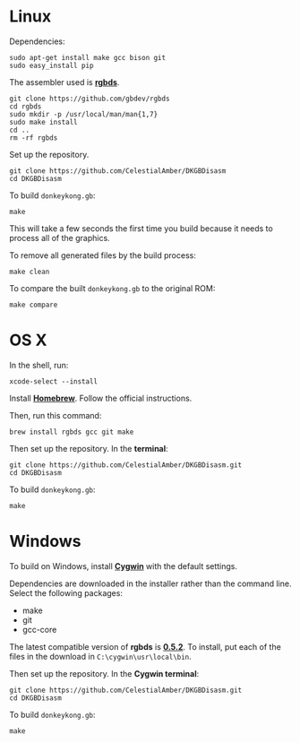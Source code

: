 # Linux

Dependencies:

	sudo apt-get install make gcc bison git
	sudo easy_install pip

The assembler used is [**rgbds**](https://github.com/gbdev/rgbds).

	git clone https://github.com/gbdev/rgbds
	cd rgbds
	sudo mkdir -p /usr/local/man/man{1,7}
	sudo make install
	cd ..
	rm -rf rgbds

Set up the repository.

	git clone https://github.com/CelestialAmber/DKGBDisasm
	cd DKGBDisasm

To build `donkeykong.gb`:

	make

This will take a few seconds the first time you build because it needs to process all of the graphics.

To remove all generated files by the build process:

	make clean

To compare the built `donkeykong.gb` to the original ROM:

	make compare


# OS X

In the shell, run:

	xcode-select --install
	
Install [**Homebrew**](https://brew.sh/). Follow the official instructions.

Then, run this command:
	
	brew install rgbds gcc git make

Then set up the repository. In the **terminal**:

	git clone https://github.com/CelestialAmber/DKGBDisasm.git
	cd DKGBDisasm

To build `donkeykong.gb`:

	make


# Windows

To build on Windows, install [**Cygwin**](http://cygwin.com/install.html) with the default settings.

Dependencies are downloaded in the installer rather than the command line.
Select the following packages:
* make
* git
* gcc-core

The latest compatible version of **rgbds** is  [**0.5.2**](https://github.com/gbdev/rgbds/releases/download/v0.5.2/rgbds-0.5.2-win64.zip). To install, put each of the files in the download in `C:\cygwin\usr\local\bin`.

Then set up the repository. In the **Cygwin terminal**:

	git clone https://github.com/CelestialAmber/DKGBDisasm.git
	cd DKGBDisasm

To build `donkeykong.gb`:

	make

